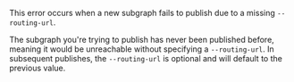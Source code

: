 This error occurs when a new subgraph fails to publish due to a missing `--routing-url`.

The subgraph you're trying to publish has never been published before, meaning it would be unreachable without specifying a `--routing-url`. In subsequent publishes, the `--routing-url` is optional and will default to the previous value.